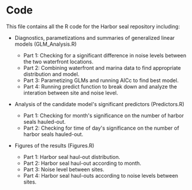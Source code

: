 # Code
This file contains all the R code for the Harbor seal repository including:

- Diagnostics, parametizations and summaries of generalized linear models (GLM_Analysis.R)
  - Part 1: Checking for a significant difference in noise levels between the two waterfront locations.
  - Part 2: Combining waterfront and marina data to find appropriate distribution and model.
  - Part 3: Parametizing GLMs and running AICc to find best model.
  - Part 4: Running predict function to break down and analyze the interation between site and noise level.
  
- Analysis of the candidate model's significant predictors (Predictors.R)
  - Part 1: Checking for month's significance on the number of harbor seals hauled-out.
  - Part 2: Checking for time of day's significance on the number of harbor seals hauled-out.
  
- Figures of the results (Figures.R)
  - Part 1: Harbor seal haul-out distribution.
  - Part 2: Harbor seal haul-out according to month.
  - Part 3: Noise level between sites.
  - Part 4: Harbor seal haul-outs according to noise levels between sites.

